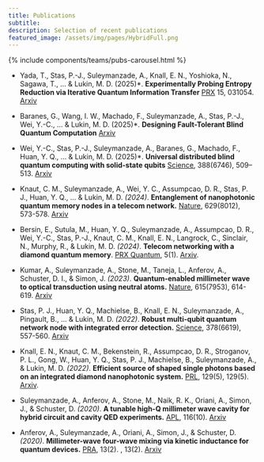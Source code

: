 ```yaml
---
title: Publications
subtitle: 
description: Selection of recent publications 
featured_image: /assets/img/pages/HybridFull.png
---
```


{% include components/teams/pubs-carousel.html %}

* Yada, T., Stas, P.-J., Suleymanzade, A., Knall, E. N., Yoshioka, N., Sagawa, T., … & Lukin, M. D. (2025)*. **Experimentally Probing Entropy Reduction via Iterative Quantum Information Transfer** [PRX](https://journals.aps.org/prx/abstract/10.1103/5lp2-9sps) 15, 031054. [Arxiv](https://arxiv.org/abs/2411.06709)

* Baranes, G., Wang, I. W., Machado, F., Suleymanzade, A., Stas, P.-J., Wei, Y.-C., … & Lukin, M. D. (2025)*. **Designing Fault-Tolerant Blind Quantum Computation** [Arxiv](https://arxiv.org/abs/2505.21621)

* Wei, Y.-C., Stas, P.-J., Suleymanzade, A., Baranes, G., Machado, F., Huan, Y. Q., … & Lukin, M. D. (2025)*. **Universal distributed blind quantum computing with solid-state qubits** [Science](https://www.science.org/doi/10.1126/science.adu6894), 388(6746), 509–513. [Arxiv](https://arxiv.org/pdf/2412.03020)

* Knaut, C. M., Suleymanzade, A., Wei, Y. C., Assumpcao, D. R., Stas, P. J., Huan, Y. Q., ... & Lukin, M. D. *(2024)*. **Entanglement of nanophotonic quantum memory nodes in a telecom network.** [Nature](https://www.nature.com/articles/s41586-024-07252-z/), 629(8012), 573-578. [Arxiv](https://arxiv.org/abs/2310.01316/)

* Bersin, E., Sutula, M., Huan, Y. Q., Suleymanzade, A., Assumpcao, D. R., Wei, Y.-C., Stas, P.-J., Knaut, C. M., Knall, E. N., Langrock, C., Sinclair, N., Murphy, R., & Lukin, M. D. *(2024)*. **Telecom networking with a diamond quantum memory**. [PRX Quantum](https://journals.aps.org/prxquantum/abstract/10.1103/PRXQuantum.5.010303/), 5(1). [Arxiv](https://arxiv.org/abs/2307.08619/).

* Kumar, A., Suleymanzade, A., Stone, M., Taneja, L., Anferov, A., Schuster, D. I., & Simon, J. *(2023)*. **Quantum-enabled millimeter wave to optical transduction using neutral atoms.** [Nature](https://www.nature.com/articles/s41586-023-05740-2/), 615(7953), 614-619. [Arxiv](https://arxiv.org/abs/2207.10121/)

* Stas, P. J., Huan, Y. Q., Machielse, B., Knall, E. N., Suleymanzade, A., Pingault, B., ... & Lukin, M. D. *(2022)*. **Robust multi-qubit quantum network node with integrated error detection.** [Science](https://www.science.org/doi/full/10.1126/science.add9771?casa_token=3DXi_yX-yMIAAAAA%3AUc6Y4JZiQla99Fc6SwgDq6YkgLhZfj1_-XeR_zW_U_QhpWLwPvM1VmAWi1jEG3Vziyo8IFseX6Oo/), 378(6619), 557-560. [Arxiv](https://arxiv.org/abs/2207.13128) 

* Knall, E. N., Knaut, C. M., Bekenstein, R., Assumpcao, D. R., Stroganov, P. L., Gong, W., Huan, Y. Q., Stas, P. J., Machielse, B., Suleymanzade, A., & Lukin, M. D. *(2022)*. **Efficient source of shaped single photons based on an integrated diamond nanophotonic system.** [PRL](https://journals.aps.org/prl/abstract/10.1103/PhysRevLett.129.053603/), 129(5), 129(5). [Arxiv](https://arxiv.org/abs/2201.02731/).

* Suleymanzade, A., Anferov, A., Stone, M., Naik, R. K., Oriani, A., Simon, J., & Schuster, D. *(2020)*. **A tunable high-Q millimeter wave cavity for hybrid circuit and cavity QED experiments.** [APL](https://pubs.aip.org/aip/apl/article/116/10/104001/38730/), 116(10). [Arxiv](https://arxiv.org/abs/1911.00553/)

* Anferov, A., Suleymanzade, A., Oriani, A., Simon, J., & Schuster, D. *(2020)*. **Millimeter-wave four-wave mixing via kinetic inductance for quantum devices.** [PRA](https://journals.aps.org/prapplied/abstract/10.1103/PhysRevApplied.13.024056/), 13(2). , 13(2). [Arxiv](https://arxiv.org/abs/1909.01487/)